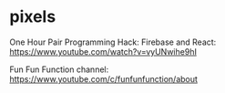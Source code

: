 # pixels

One Hour Pair Programming Hack: Firebase and React:
https://www.youtube.com/watch?v=vyUNwihe9hI

Fun Fun Function channel:
https://www.youtube.com/c/funfunfunction/about
